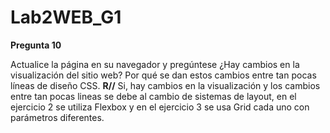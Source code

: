 # Lab2WEB_G1

**Pregunta 10**

Actualice la página en su navegador y pregúntese ¿Hay cambios en la visualización del sitio web? Por qué se dan estos cambios entre tan pocas líneas de diseño CSS.
**R//** Si, hay cambios en la visualización y los cambios entre tan pocas lineas se debe al cambio de sistemas de layout, en el ejercicio 2 se utiliza Flexbox y en el ejercicio 3 se usa Grid cada uno con parámetros diferentes.


